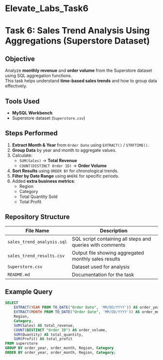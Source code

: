 # Elevate_Labs_Task6

# Task 6: Sales Trend Analysis Using Aggregations (Superstore Dataset)

## Objective
Analyze **monthly revenue** and **order volume** from the Superstore dataset using SQL aggregation functions.  
This task helps understand **time-based sales trends** and how to group data effectively.

## Tools Used
- **MySQL Workbench** 
- Superstore dataset (`Superstore.csv`)

## Steps Performed
1. **Extract Month & Year** from `Order Date` using `EXTRACT()` / `STRFTIME()`.
2. **Group Data** by year and month to aggregate values.
3. Calculate:
   - `SUM(Sales)` → **Total Revenue**
   - `COUNT(DISTINCT Order ID)` → **Order Volume**
4. **Sort Results** using `ORDER BY` for chronological trends.
5. **Filter by Date Range** using `WHERE` for specific periods.
6. Added **extra business metrics**:
   - Region
   - Category
   - Total Quantity Sold
   - Total Profit
  
##  Repository Structure
| File Name                | Description |
|--------------------------|-------------|
| `sales_trend_analysis.sql` | SQL script containing all steps and queries with comments |
| `sales_trend_results.csv`  | Output file showing aggregated monthly sales results |
| `Superstore.csv`           | Dataset used for analysis |
| `README.md`                | Documentation for the task |

##  Example Query
```sql
SELECT 
    EXTRACT(YEAR FROM TO_DATE("Order Date", 'MM/DD/YYYY')) AS order_year,
    EXTRACT(MONTH FROM TO_DATE("Order Date", 'MM/DD/YYYY')) AS order_month,
    Region,
    Category,
    SUM(Sales) AS total_revenue,
    COUNT(DISTINCT "Order ID") AS order_volume,
    SUM(Quantity) AS total_quantity,
    SUM(Profit) AS total_profit
FROM superstore
GROUP BY order_year, order_month, Region, Category
ORDER BY order_year, order_month, Region, Category;





